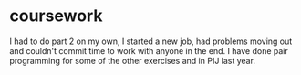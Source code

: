 # coursework

I had to do part 2 on my own, I started a new job, had problems moving out and couldn't commit time to work with anyone in the end. I have done pair programming for some of the other exercises and in PIJ last year.

